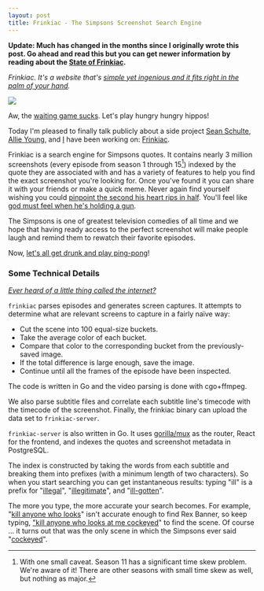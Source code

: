 ```yaml
---
layout: post
title: Frinkiac - The Simpsons Screenshot Search Engine
---
```

**Update: Much has changed in the months since I originally wrote this post. Go ahead and read this but you can get newer information by reading about the [State of Frinkiac](/2016/05/16/state-of-frinkiac/).**

*Frinkiac. It's a website that's [simple yet ingenious and it fits right in the palm of your hand](https://frinkiac.com/?p=caption&q=simple+yet+ingenious+and+it+fits+right+in+the+palm+of+your+hand&e=S06E17&t=211493).*

<img src="https://frinkiac.com/meme/S04E09/609258.jpg?lines=+WELL%2C+JOHN+Q.+DRIVEWAY%0A+HAS+OUR+NUMBER%0A%0A%0A%0A%0A%0A%0ANOW+WE+PLAY+%0ATHE+WAITING+GAME" />

Aw, the [waiting game sucks](https://frinkiac.com/?p=caption&q=waiting+game+sucks&e=S04E09&t=614863). Let's play hungry hungry hippos!

Today I'm pleased to finally talk publicly about a side project [Sean Schulte](https://twitter.com/sirsean), [Allie Young](https://twitter.com/seriousallie), and [I](https://twitter.com/reaperhulk) have been working on: [Frinkiac](https://frinkiac.com).

Frinkiac is a search engine for Simpsons quotes. It contains nearly 3 million screenshots (every episode from season 1 through 15[^1]) indexed by the quote they are associated with and has a variety of features to help you find the exact screenshot you're looking for. Once you've found it you can share it with your friends or make a quick meme. Never again find yourself wishing you could [pinpoint the second his heart rips in half](https://frinkiac.com/?p=search&q=pinpoint+the+second+his+heart+rips+in+half). You'll feel like [god must feel when he's holding a gun](https://frinkiac.com/?p=search&q=like+god+must+feel+when+he's+holding+a+gun).

The Simpsons is one of greatest television comedies of all time and we hope that having ready access to the perfect screenshot will make people laugh and remind them to rewatch their favorite episodes.

Now, [let's all get drunk and play ping-pong](https://frinkiac.com/?p=caption&q=let's+all+get+drunk&e=S06E12&t=573038)!

### Some Technical Details

*[Ever heard of a little thing called the internet?](https://frinkiac.com/?p=caption&q=internet+eh&e=S09E14&t=303285)*

`frinkiac` parses episodes and generates screen captures. It attempts to determine what are relevant screens to capture in a fairly naïve way:

- Cut the scene into 100 equal-size buckets.
- Take the average color of each bucket.
- Compare that color to the corresponding bucket from the previously-saved image.
- If the total difference is large enough, save the image.
- Continue until all the frames of the episode have been inspected.

The code is written in Go and the video parsing is done with cgo+ffmpeg.

We also parse subtitle files and correlate each subtitle line's timecode with the timecode of the screenshot. Finally, the frinkiac binary can upload the data set to `frinkiac-server`.

`frinkiac-server` is also written in Go. It uses [gorilla/mux](https://github.com/gorilla/mux) as the router, React for the frontend, and indexes the quotes and screenshot metadata in PostgreSQL.

The index is constructed by taking the words from each subtitle and breaking them into prefixes (with a minimum length of two characters). So when you start searching you can get instantaneous results: typing "ill" is a prefix for "[illegal](https://frinkiac.com/?p=caption&q=ill&e=S05E02&t=392107)", "[illegitimate](https://frinkiac.com/?p=caption&q=ill&e=S04E04&t=978310)", and "[ill-gotten](https://frinkiac.com/?p=caption&q=ill&e=S03E14&t=969750)".

The more you type, the more accurate your search becomes. For example, "[kill anyone who looks](https://frinkiac.com/?p=search&q=kill+anyone+who+looks&e=S04E06&t=895227)" isn't accurate enough to find Rex Banner, so keep typing, ["kill anyone who looks at me cockeyed](https://frinkiac.com/?p=search&q=kill+anyone+who+looks+at+me+cockeyed&e=S04E06&t=895227)" to find the scene. Of course ... it turns out that was the only scene in which the Simpsons ever said "[cockeyed](https://frinkiac.com/?p=search&q=cockeyed&e=S04E06&t=895227)".


[^1]: With one small caveat. Season 11 has a significant time skew problem. We're aware of it! There are other seasons with small time skew as well, but nothing as major.
